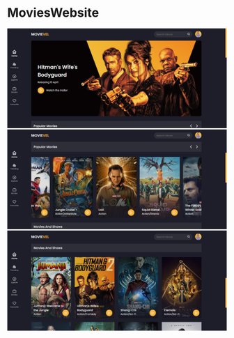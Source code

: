 # MoviesWebsite

<img src="https://raw.githubusercontent.com/Gamze-Celik/MoviesWebsite/main/film2.png" width="auto">
<img src="https://raw.githubusercontent.com/Gamze-Celik/MoviesWebsite/main/film.png" width="auto">
<img src="https://raw.githubusercontent.com/Gamze-Celik/MoviesWebsite/main/film3.png" width="auto">


